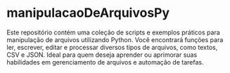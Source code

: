﻿# manipulacaoDeArquivosPy
Este repositório contém uma coleção de scripts e exemplos práticos para manipulação de arquivos utilizando Python. Você encontrará funções para ler, escrever, editar e processar diversos tipos de arquivos, como textos, CSV e JSON. Ideal para quem deseja aprender ou aprimorar suas habilidades em gerenciamento de arquivos e automação de tarefas.
